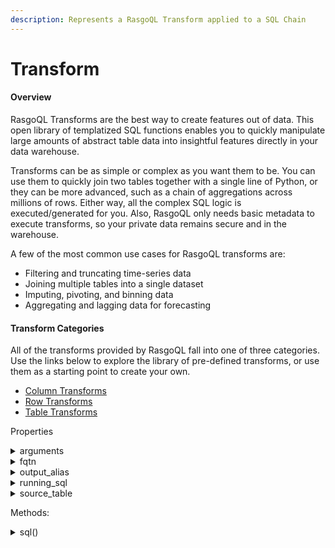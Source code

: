 ```yaml
---
description: Represents a RasgoQL Transform applied to a SQL Chain
---
```


# Transform

#### Overview

RasgoQL Transforms are the best way to create features out of data. This open library of templatized SQL functions enables you to quickly manipulate large amounts of abstract table data into insightful features directly in your data warehouse.

Transforms can be as simple or complex as you want them to be. You can use them to quickly join two tables together with a single line of Python, or they can be more advanced, such as a chain of aggregations across millions of rows. Either way, all the complex SQL logic is executed/generated for you. Also, RasgoQL only needs basic metadata to execute transforms, so your private data remains secure and in the warehouse.

A few of the most common use cases for RasgoQL transforms are:

* Filtering and truncating time-series data
* Joining multiple tables into a single dataset
* Imputing, pivoting, and binning data
* Aggregating and lagging data for forecasting

#### Transform Categories

All of the transforms provided by RasgoQL fall into one of three categories. Use the links below to explore the library of pre-defined transforms, or use them as a starting point to create your own.

* [Column Transforms](../transforms/column-transforms/)
* [Row Transforms](../transforms/row-transforms/)
* [Table Transforms](../transforms/table-transforms/)

Properties

<details>

<summary>arguments</summary>

dict: a dictionary of arguments passed to the transforms that will populate the jinja template

</details>

<details>

<summary>fqtn</summary>

str: (fully-qualified table name) The name of the table or view this transform will create in the DataWarehouse if saved in current state. Similar to output\_alias, but with a namespace attached.

_Convenience property constructed from namespace + output\_alias_

</details>

<details>

<summary>output_alias</summary>

str: The unqualified name of the table or view this transform will create in the DataWarehouse if saved in current state

</details>

<details>

<summary>running_sql</summary>

str: The SQL statement produced by all transforms before this one in a SQL Chain.

_Tracked to help parse transforms that need a materialized input. Not relevant for most transforms._&#x20;

</details>

<details>

<summary>source_table</summary>

str: The input\_table this transform will be applied to

_Convenience property parsed from arguments_

</details>

Methods:

<details>

<summary>sql()</summary>

Returns the SQL statement this transform creates

</details>

